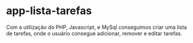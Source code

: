 # app-lista-tarefas
Com a utilização do PHP, Javascript, e MySql conseguimos criar uma lista de tarefas, onde o usuário consegue adicionar, remover e editar tarefas.
